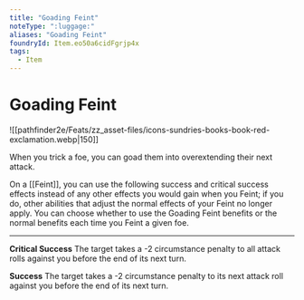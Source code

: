 ```yaml
---
title: "Goading Feint"
noteType: ":luggage:"
aliases: "Goading Feint"
foundryId: Item.eo50a6cidFgrjp4x
tags:
  - Item
---
```


# Goading Feint
![[pathfinder2e/Feats/zz_asset-files/icons-sundries-books-book-red-exclamation.webp|150]]

When you trick a foe, you can goad them into overextending their next attack.

On a [[Feint]], you can use the following success and critical success effects instead of any other effects you would gain when you Feint; if you do, other abilities that adjust the normal effects of your Feint no longer apply. You can choose whether to use the Goading Feint benefits or the normal benefits each time you Feint a given foe.

* * *

**Critical Success** The target takes a -2 circumstance penalty to all attack rolls against you before the end of its next turn.

**Success** The target takes a -2 circumstance penalty to its next attack roll against you before the end of its next turn.
